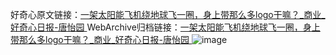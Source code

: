 好奇心原文链接：[一架太阳能飞机绕地球飞一圈，身上带那么多logo干嘛？_商业_好奇心日报-唐怡园 ](https://www.qdaily.com/articles/9621.html)
WebArchive归档链接：[一架太阳能飞机绕地球飞一圈，身上带那么多logo干嘛？_商业_好奇心日报-唐怡园 ](http://web.archive.org/web/20190623154639/https://www.qdaily.com/articles/9621.html)
![image](http://ww3.sinaimg.cn/large/007d5XDply1g3vfzqeq8tj30u05ea1ky)